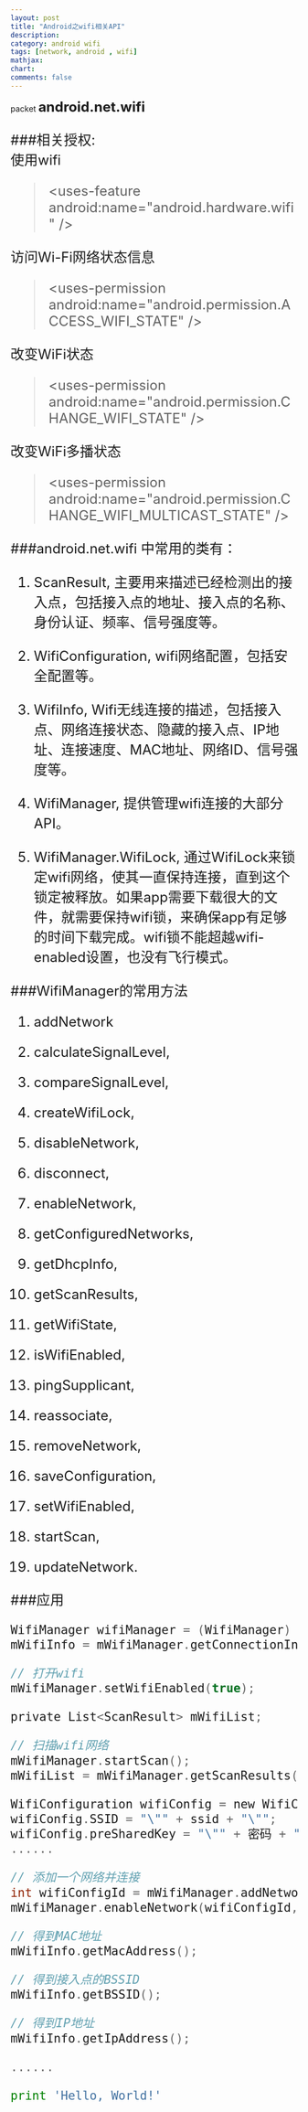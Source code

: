 ```yaml
---
layout: post
title: "Android之wifi相关API"
description:
category: android wifi
tags: [network, android , wifi]
mathjax: 
chart:
comments: false
---
```

packet   **<font size=5>android.net.wifi<font>**   

###相关授权:                    
使用wifi    

>\<uses-feature android:name="android.hardware.wifi" /\>     
                     
访问Wi-Fi网络状态信息    
>\<uses-permission android:name="android.permission.ACCESS_WIFI_STATE" /\>  
                                    
改变WiFi状态   
>\<uses-permission android:name="android.permission.CHANGE_WIFI_STATE" /\>      
                      
改变WiFi多播状态   

>\<uses-permission android:name="android.permission.CHANGE_WIFI_MULTICAST_STATE" /\>                        

###android.net.wifi 中常用的类有：    
      
1. ScanResult, 主要用来描述已经检测出的接入点，包括接入点的地址、接入点的名称、身份认证、频率、信号强度等。

2. WifiConfiguration, wifi网络配置，包括安全配置等。

3. WifiInfo, Wifi无线连接的描述，包括接入点、网络连接状态、隐藏的接入点、IP地址、连接速度、MAC地址、网络ID、信号强度等。

4. WifiManager, 提供管理wifi连接的大部分API。

5. WifiManager.WifiLock, 通过WifiLock来锁定wifi网络，使其一直保持连接，直到这个锁定被释放。如果app需要下载很大的文件，就需要保持wifi锁，来确保app有足够的时间下载完成。wifi锁不能超越wifi-enabled设置，也没有飞行模式。    

###WifiManager的常用方法

1. addNetwork

2. calculateSignalLevel,

3. compareSignalLevel,

4. createWifiLock,

5. disableNetwork,

6. disconnect,

7. enableNetwork,

8. getConfiguredNetworks,

9. getDhcpInfo,

10. getScanResults,

11. getWifiState,

12. isWifiEnabled,

13. pingSupplicant,

14. reassociate,

15. removeNetwork,

16. saveConfiguration,

17. setWifiEnabled,

18. startScan,

19. updateNetwork.

###应用
   
```c
WifiManager wifiManager = (WifiManager) getSystemService(Context.WIFI_SERVICE);
mWifiInfo = mWifiManager.getConnectionInfo();

// 打开wifi
mWifiManager.setWifiEnabled(true);

private List<ScanResult> mWifiList;

// 扫描wifi网络
mWifiManager.startScan();
mWifiList = mWifiManager.getScanResults();

WifiConfiguration wifiConfig = new WifiConfiguration();
wifiConfig.SSID = "\"" + ssid + "\"";
wifiConfig.preSharedKey = "\"" + 密码 + "\"";
......

// 添加一个网络并连接
int wifiConfigId = mWifiManager.addNetwork(wifiConfig);
mWifiManager.enableNetwork(wifiConfigId, true);

// 得到MAC地址
mWifiInfo.getMacAddress();

// 得到接入点的BSSID
mWifiInfo.getBSSID();

// 得到IP地址
mWifiInfo.getIpAddress();

......
```

```python
print 'Hello, World!'
```


